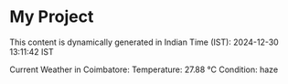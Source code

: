 # My Project

This content is dynamically generated in Indian Time (IST): 2024-12-30 13:11:42 IST


Current Weather in Coimbatore:
Temperature: 27.88 °C
Condition: haze
